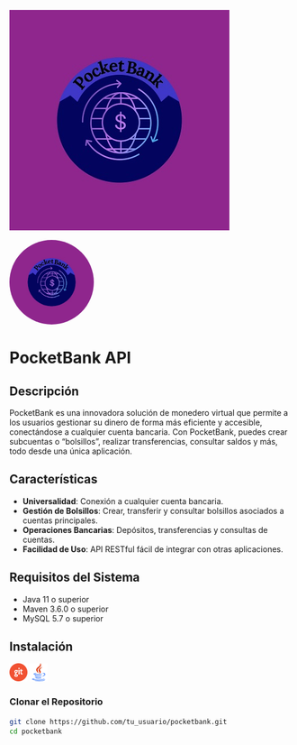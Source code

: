 ![Logo de PocketBank](logo-4.jpg)

<img src="logo-4.jpg" alt="Logo de PocketBank" style="border-radius: 50%; width: 150px; height: 150px;">

# PocketBank API

## Descripción

PocketBank es una innovadora solución de monedero virtual que permite a los usuarios gestionar su dinero de forma más eficiente y accesible, conectándose a cualquier cuenta bancaria. Con PocketBank, puedes crear subcuentas o “bolsillos”, realizar transferencias, consultar saldos y más, todo desde una única aplicación.

## Características

- **Universalidad**: Conexión a cualquier cuenta bancaria.
- **Gestión de Bolsillos**: Crear, transferir y consultar bolsillos asociados a cuentas principales.
- **Operaciones Bancarias**: Depósitos, transferencias y consultas de cuentas.
- **Facilidad de Uso**: API RESTful fácil de integrar con otras aplicaciones.

## Requisitos del Sistema

- Java 11 o superior
- Maven 3.6.0 o superior
- MySQL 5.7 o superior

## Instalación
![git](git.png)
![java](java32.png)

### Clonar el Repositorio

```bash
git clone https://github.com/tu_usuario/pocketbank.git
cd pocketbank


